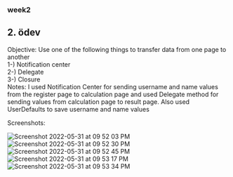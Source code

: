 ### week2
## 2. ödev
Objective:
Use one of the following things to transfer data from one page to another  
1-) Notification center  
2-) Delegate  
3-) Closure  
Notes:
I used Notification Center for sending username and name values from the register page to calculation page and used Delegate method for sending values from calculation page to result page. Also used UserDefaults to save username and name values

Screenshots:

![Screenshot 2022-05-31 at 09 52 03 PM](https://user-images.githubusercontent.com/44535117/171264818-fa34af71-aba3-4009-9700-e708fc796458.png)
![Screenshot 2022-05-31 at 09 52 30 PM](https://user-images.githubusercontent.com/44535117/171264825-e564f6af-4d42-4854-a284-9c699f610e5b.png)
![Screenshot 2022-05-31 at 09 52 45 PM](https://user-images.githubusercontent.com/44535117/171264831-cceab79e-6493-4389-8e9a-b6dda6b2ec8d.png)
![Screenshot 2022-05-31 at 09 53 17 PM](https://user-images.githubusercontent.com/44535117/171264837-b16fadb6-3de9-42b1-be55-a9ca0f006272.png)
![Screenshot 2022-05-31 at 09 53 34 PM](https://user-images.githubusercontent.com/44535117/171264840-81ea50d2-3fa7-4e40-b70c-dfdb7812ea36.png)
